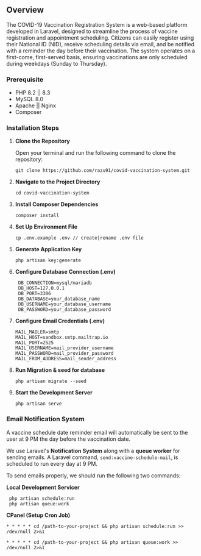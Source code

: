 ## Overview 

The COVID-19 Vaccination Registration System is a web-based platform developed in Laravel, designed to streamline the process of vaccine registration and appointment scheduling. Citizens can easily register using their National ID (NID), receive scheduling details via email, and be notified with a reminder the day before their vaccination. The system operates on a first-come, first-served basis, ensuring vaccinations are only scheduled during weekdays (Sunday to Thursday).


### Prerequisite

<ul>
    <li>PHP 8.2 || 8.3</li>
    <li>MySQL 8.0</li>
    <li> Apache || Nginx </li>
    <li> Composer </li>
</ul>


### Installation Steps

1. **Clone the Repository**

   Open your terminal and run the following command to clone the repository:

   ```
   git clone https://github.com/razu91/covid-vaccination-system.git

   ```
   
2. **Navigate to the Project Directory**
    
   ```
   cd covid-vaccination-system
   ```

3. **Install Composer Dependencies**

   ```
   composer install
   ```

4. **Set Up Environment File**
   
   ```
   cp .env.example .env // create|rename .env file

   ```

5. **Generate Application Key**
   
   ```
   php artisan key:generate
   ```

6. **Configure Database Connection (.env)**
   
   ```
    DB_CONNECTION=mysql/mariadb
    DB_HOST=127.0.0.1
    DB_PORT=3306
    DB_DATABASE=your_database_name
    DB_USERNAME=your_database_username
    DB_PASSWORD=your_database_password

   ```

7. **Configure Email Credentials (.env)**
    
    ```
    MAIL_MAILER=smtp
    MAIL_HOST=sandbox.smtp.mailtrap.io
    MAIL_PORT=2525
    MAIL_USERNAME=mail_provider_username
    MAIL_PASSWORD=mail_provider_password
    MAIL_FROM_ADDRESS=mail_sender_address
    ```
8. **Run Migration & seed for database**
    
    ```
    php artisan migrate --seed
    ```

9. **Start the Development Server**
   
   ```
   php artisan serve
   ```


### Email Notification System

A vaccine schedule date reminder email will automatically be sent to the user at 9 PM the day before the vaccination date.

We use Laravel's **Notification System** along with a **queue worker** for sending emails. A Laravel command, ```send:vaccine-schedule-mail```, is scheduled to run every day at 9 PM.

To send emails properly, we should run the following two commands:

**Local Development Servicer**
```
 php artisan schedule:run
 php artisan queue:work
 ```
 
 **CPanel (Setup Cron Job)**
 
 ```
 * * * * * cd /path-to-your-project && php artisan schedule:run >> /dev/null 2>&1

 * * * * * cd /path-to-your-project && php artisan queue:work >> /dev/null 2>&1
 ```
 